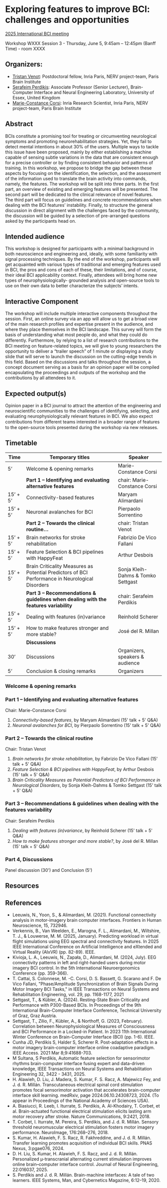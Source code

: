 # Exploring features to improve BCI: challenges and opportunities


[2025 International BCI meeting](https://bcisociety.org/bci-meeting/)


Workshop WXXX Session 3 - Thursday, June 5, 9:45am – 12:45pm (Banff Time) - room XXXX

## Organizers:
- [Tristan Venot](https://tristanvenot2.wordpress.com/): Postdoctoral fellow, Inria Paris, NERV project-team, Paris Brain Institute
- [Serafeim Perdikis](https://www.essex.ac.uk/people/PERDI05405/Serafeim-Perdikis): Associate Professor (Senior Lecturer), Brain-Computer Interface and Neural Engineering Laboratory, University of Essex, United Kingdom
- [Marie-Constance Corsi](https://marieconstance-corsi.netlify.app/): Inria Research Scientist, Inria Paris, NERV project-team, Paris Brain Institute


## Abstract
BCIs constitute a promising tool for treating or circumventing neurological symptoms and
promoting neurorehabilitation strategies. Yet, they fail to detect mental intentions in about 30% of
the users. Multiple ways to tackle this issue have been proposed, mainly by either establishing a
machine capable of sensing subtle variations in the data that are consistent enough for a precise
controller or by finding consistent behavior and patterns of training. In this workshop, we propose
to bridge the gap between these aspects by focusing on the identification, the selection, and the
assessment of the information used to translate the brain activity into commands, namely, the
features.
The workshop will be split into three parts. In the first part, an overview of existing and emerging
features will be presented. The second part will be dedicated to the clinical relevance of novel
features. The third part will focus on guidelines and concrete recommendations when dealing with
the BCI features’ instability. Finally, to structure the general discussion in direct alignment with the
challenges faced by the community, the discussion will be guided by a selection of pre-arranged
questions asked by the participants head on.


## Intended audience
This workshop is designed for participants with a minimal background in both neuroscience and
engineering and, ideally, with some familiarity with signal processing techniques. By the end of the
workshop, participants will get acquainted with various types of traditional and emerging features
used in BCI, the pros and cons of each of these, their limitations, and of course, their ideal BCI
applicability context. Finally, attendees will bring home new types of neurophysiologically-
grounded analysis and open-source tools to use on their own data to better characterize the
subjects’ intents.


## Interactive Component
The workshop will include multiple interactive components throughout the session.
First, an online survey via an app will allow us to get a broad view of the main research profiles
and expertise present in the audience, and where they place themselves in the BCI landscape. This
survey will form the basis of understanding what most people do, and what they could do
diﬀerently. Furthermore, by relying to a list of research contributions to the BCI meeting on
feature-related topics, we will give to young researchers the opportunity to deliver a “trailer speech”
of 1 minute or displaying a study slide that will serve to launch the discussion on the cutting-edge
trends in this field. Based on the discussions and talks throughout the session, a concept document
serving as a basis for an opinion paper will be compiled encapsulating the proceedings and outputs
of the workshop and the contributions by all attendees to it. 

## Expected output(s)
Opinion paper in a BCI journal to attract the attention of the engineering and neuroscientific
communities to the challenges of identifying, selecting, and evaluating neurophysiologically
relevant features in BCI.
We also expect contributions from diﬀerent teams interested in a broader range of features to the
open-source tools presented during the workshop via new releases.


## Timetable

| Time     | Temporary titles                                                                                | Speaker                              |
| -------- | ----------------------------------------------------------------------------------------------- | ------------------------------------ |
| 5’       | Welcome & opening remarks                                                                       | Marie-Constance Corsi                |
|          | **Part 1 – Identifying and evaluating alternative features**                                    | chair: Marie-Constance Corsi         |
| 15’ + 5’ | Connectivity-based features                                                                     | Maryam Alimardani                    |
| 15’ + 5’ | Neuronal avalanches for BCI                                                                     | Pierpaolo Sorrentino                 |
|          | **Part 2 – Towards the clinical routine…**                                                      | chair: Tristan Venot                 |
| 15’ + 5’ | Brain networks for stroke rehabilitation                                                        | Fabrizio De Vico Fallani             |
| 15’ + 5’ | Feature Selection & BCI pipelines with HappyFeat                                                | Arthur Desbois                       |
| 15’ + 5’ | Brain Criticality Measures as Potential Predictors of BCI Performance in Neurological Disorders | Sonja Kleih-Dahms & Tomko Settgast   |
|          | **Part 3 – Recommendations & guidelines when dealing with the features variability**            | chair: Serafeim Perdikis             |
| 15’ + 5’ | Dealing with features (in)variance                                                              | Reinhold Scherer                     |
| 15’ + 5’ | How to make features stronger and more stable?                                                  | José del R. Millan                   |
|          | **Discussions**                                                                                 |                                      |
| 30’      | Discussions                                                                                     | Organizers, speakers & audience      |
| 5’       | Conclusion & closing remarks                                                                    | Organizers                           |


### Welcome & opening remarks

### Part 1 – Identifying and evaluating alternative features

Chair: Marie-Constance Corsi

1. *Connectivity-based features*, by Maryam Alimardani (15' talk + 5' Q&A)
2. *Neuronal avalanches for BCI*, by Pierpaolo Sorrentino (15' talk + 5' Q&A)

### Part 2 – Towards the clinical routine

Chair: Tristan Venot

1. *Brain networks for stroke rehabilitation*, by Fabrizio De Vico Fallani (15' talk + 5' Q&A)
2. *Feature Selection & BCI pipelines with HappyFeat*, by Arthur Desbois (15' talk + 5' Q&A)
3. *Brain Criticality Measures as Potential Predictors of BCI Performance in Neurological Disorders*, by Sonja Kleih-Dahms & Tomko Settgast (15' talk + 5' Q&A)

### Part 3 – Recommendations & guidelines when dealing with the features variability

Chair: Serafeim Perdikis

1. *Dealing with features (in)variance*, by Reinhold Scherer (15' talk + 5' Q&A)
2. *How to make features stronger and more stable?*, by José del R. Millan (15' talk + 5' Q&A)
   
### Part 4, Discussions
Panel discussion (30') and Conclusion (5')

## Resources

## References
* Leeuwis, N., Yoon, S., & Alimardani, M. (2021). Functional connectivity analysis in motor-imagery brain computer interfaces. Frontiers in Human Neuroscience, 15, 732946.
* Verkennis, B., Van Weelden, E., Marogna, F. L., Alimardani, M., Wiltshire, T. J., & Louwerse, M. M. (2025, January). Predicting workload in virtual flight simulations using EEG spectral and connectivity features. In 2025 IEEE International Conference on Artificial Intelligence and eXtended and Virtual Reality (AIxVR) (pp. 82-89). IEEE.
* Kivioja, L. A., Leeuwis, N., Zapała, D., Alimardani, M. (2024, July). EEG connectivity patterns in left and right-handed users during motor imagery BCI control. In the 5th International Neuroergonomics Conference (pp. 359-366).
* T. Cattai, S. Colonnese, M. -C. Corsi, D. S. Bassett, G. Scarano and F. De Vico Fallani, "Phase/Amplitude Synchronization of Brain Signals During Motor Imagery BCI Tasks," in IEEE Transactions on Neural Systems and Rehabilitation Engineering, vol. 29, pp. 1168-1177, 2021
* Settgast, T., & Kübler, A. (2024). Resting-State Brain Criticality and Performance with P300-Based BCIs. In Proceedings of the 9th International Brain-Computer Interface Conference, Technical University of Graz, Graz Austria.
* Settgast, T., Zilio, F., Kübler, A., & Northoff, G. (2023, February). Correlation between Neurophysiological Measures of Consciousness and BCI Performance in a Locked-in Patient. In 2023 11th International Winter Conference on Brain-Computer Interface (BCI) (pp. 1-6). IEEE.
* Cunha JD, Perdikis S, Halder S, Scherer R. Post-adaptation effects in a motor imagery brain-computer interface online coadaptive paradigm. IEEE Access. 2021 Mar 8;9:41688-703.
* M Sultana, S Perdikis, Automatic feature selection for sensorimotor rhythms brain-computer interface fusing expert and data-driven knowledge, IEEE Transactions on Neural Systems and Rehabilitation Engineering 32, 3422 - 3431, 2025.
* H. Alawieh, D. Liu, J. Madera, S. Kumar, F. S. Racz, A. Majewicz Fey, and J. d. R. Millán. Transcutaneous electrical spinal cord stimulation promotes focal sensorimotor activation that accelerates brain-computer interface skill learning. medRxiv, page 2024.06.10.24308723, 2024. (To appear in Proceedings of the National Academy of Sciences USA).
* A. Biasiucci, R. Leeb, I. Iturrate, S. Perdikis, A. Al-Khodairy, T. Corbet, et al. Brain-actuated functional electrical stimulation elicits lasting arm motor recovery after stroke. Nature Communications, 9:2421, 2018.
* T. Corbet, I. Iturrate, M. Pereira, S. Perdikis, and J. d. R. Millán. Sensory threshold neuromuscular electrical stimulation fosters motor imagery performance. NeuroImage, 176:268–276, 2018.
* S. Kumar, H. Alawieh, F. S. Racz, R. Fakhreddine, and J. d. R. Millán. Transfer learning promotes acquisition of individual BCI skills. PNAS Nexus, 3:pgae076, 2024.
* D. H. Liu, S. Kumar, H. Alawieh, F. S. Racz, and J. d. R. Millán. Personalized µ-transcranial alternating current stimulation improves online brain–computer interface control. Journal of Neural Engineering, 22:016037, 2025.
* S. Perdikis and J. d. R. Millán. Brain-machine interfaces: A tale of two learners. IEEE Systems, Man, and Cybernetics Magazine, 6:12–19, 2020.
